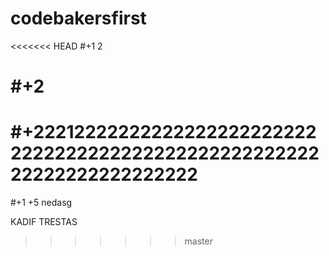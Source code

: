 # codebakersfirst

<<<<<<< HEAD
#+1 2

#+2
=======
#+22212222222222222222222222222222222222222222222222222222222222222222222
=======
#+1 +5
nedasg

KADIF TRESTAS
>>>>>>> master
